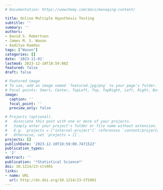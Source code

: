 ```yaml
---
# Documentation: https://wowchemy.com/docs/managing-content/

title: Online Multiple Hypothesis Testing
subtitle: ''
summary: ''
authors:
- David S. Robertson
- James M. S. Wason
- Aaditya Ramdas
tags: ["Wason"]
categories: []
date: '2023-11-01'
lastmod: 2023-12-10T18:59:08Z
featured: false
draft: false

# Featured image
# To use, add an image named `featured.jpg/png` to your page's folder.
# Focal points: Smart, Center, TopLeft, Top, TopRight, Left, Right, BottomLeft, Bottom, BottomRight.
image:
  caption: ''
  focal_point: ''
  preview_only: false

# Projects (optional).
#   Associate this post with one or more of your projects.
#   Simply enter your project's folder or file name without extension.
#   E.g. `projects = ["internal-project"]` references `content/project/deep-learning/index.md`.
#   Otherwise, set `projects = []`.
projects: []
publishDate: '2023-12-10T18:59:09.747152Z'
publication_types:
- '2'
abstract: ''
publication: '*Statistical Science*'
doi: 10.1214/23-sts901
links:
- name: URL
  url: http://dx.doi.org/10.1214/23-STS901
---
```

